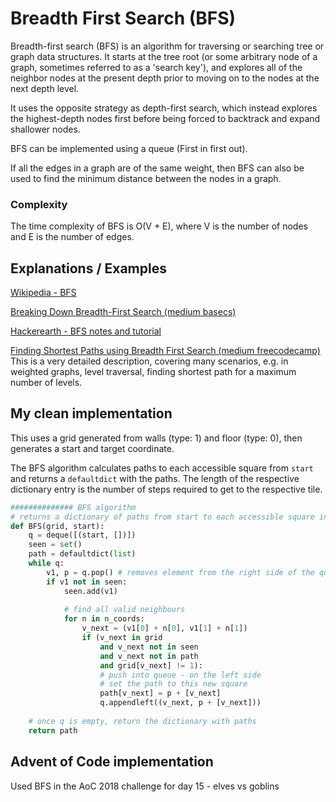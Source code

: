 # Breadth First Search (BFS)

Breadth-first search (BFS) is an algorithm for traversing or searching tree or graph data structures. It starts at the tree root (or some arbitrary node of a graph, sometimes referred to as a 'search key'), and explores all of the neighbor nodes at the present depth prior to moving on to the nodes at the next depth level.

It uses the opposite strategy as depth-first search, which instead explores the highest-depth nodes first before being forced to backtrack and expand shallower nodes.

BFS can be implemented using a queue (First in first out).

If all the edges in a graph are of the same weight, then BFS can also be used to find the minimum distance between the nodes in a graph.

### Complexity

The time complexity of BFS is O(V + E), where V is the number of nodes and E is the number of edges.

## Explanations / Examples

[Wikipedia - BFS](https://en.wikipedia.org/wiki/Breadth-first_search)

[Breaking Down Breadth-First Search (medium basecs)](https://medium.com/basecs/breaking-down-breadth-first-search-cebe696709d9)

[Hackerearth - BFS notes and tutorial](https://www.hackerearth.com/practice/algorithms/graphs/breadth-first-search/tutorial/)

[Finding Shortest Paths using Breadth First Search (medium freecodecamp)](https://medium.freecodecamp.org/exploring-the-applications-and-limits-of-breadth-first-search-to-the-shortest-paths-in-a-weighted-1e7b28b3307)
This is a very detailed description, covering many scenarios, e.g. in weighted graphs, level traversal, finding shortest path for a maximum number of levels.

## My clean implementation

This uses a grid generated from walls (type: 1) and floor (type: 0), then generates a start and target coordinate.

The BFS algorithm calculates paths to each accessible square from `start` and returns a `defaultdict` with the paths. The length of the respective dictionary entry is the number of steps required to get to the respective tile.

```python
############## BFS algorithm
# returns a dictionary of paths from start to each accessible square in the grid
def BFS(grid, start):
    q = deque([(start, [])])
    seen = set()
    path = defaultdict(list)
    while q:
        v1, p = q.pop() # removes element from the right side of the queue
        if v1 not in seen:
            seen.add(v1)
            
            # find all valid neighbours
            for n in n_coords:
                v_next = (v1[0] + n[0], v1[1] + n[1])
                if (v_next in grid 
                    and v_next not in seen 
                    and v_next not in path
                    and grid[v_next] != 1):
                    # push into queue - on the left side
                    # set the path to this new square
                    path[v_next] = p + [v_next]
                    q.appendleft((v_next, p + [v_next]))
                  
    # once q is empty, return the dictionary with paths
    return path
```

## Advent of Code implementation

Used BFS in the AoC 2018 challenge for day 15 - elves vs goblins

